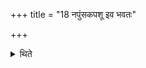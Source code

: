 +++
title = "18 नपुंसकपशू इव भवतः"

+++

<details><summary>थिते</summary>

नपुंसकपशू इव भवतः १८
</details>
